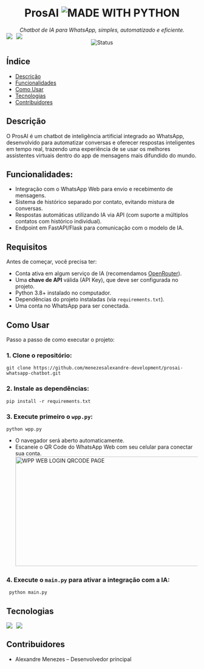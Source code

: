 <div align=center>
  <h1>ProsAI <img src="http://ForTheBadge.com/images/badges/made-with-python.svg" alt="MADE WITH PYTHON"/></h1>
  <em>Chatbot de IA para WhatsApp, simples, automatizado e eficiente.</em>
</div>

<div align="center">
  <div style="display: flex; gap: 10px;" align="center">
    <img src="https://img.shields.io/badge/Python-3776AB?style=for-the-badge&logo=python&logoColor=white"/>
    <img src="https://img.shields.io/badge/Flask-000000?style=for-the-badge&logo=flask&logoColor=white"/>
  </div>

  <img src="https://img.shields.io/badge/status-concluído-brightgreen" alt="Status"/>
</div>

## Índice
- [Descrição](#descrição)
- [Funcionalidades](#funcionalidades)
- [Como Usar](#como-usar)
- [Tecnologias](#tecnologias)
- [Contribuidores](#contribuidores)

## Descrição
O ProsAI é um chatbot de inteligência artificial integrado ao WhatsApp, desenvolvido para automatizar conversas e oferecer respostas inteligentes em tempo real, trazendo uma experiência de se usar os melhores assistentes virtuais dentro do app de mensagens mais difundido do mundo.

## Funcionalidades:
- Integração com o WhatsApp Web para envio e recebimento de mensagens.
- Sistema de histórico separado por contato, evitando mistura de conversas.
- Respostas automáticas utilizando IA via API (com suporte a múltiplos contatos com histórico individual).
- Endpoint em FastAPI/Flask para comunicação com o modelo de IA.

## Requisitos
Antes de começar, você precisa ter:
- Conta ativa em algum serviço de IA (recomendamos [OpenRouter](https://openrouter.ai/)).
- Uma **chave de API** válida (API Key), que deve ser configurada no projeto.
- Python 3.8+ instalado no computador.
- Dependências do projeto instaladas (via `requirements.txt`).
- Uma conta no WhatsApp para ser conectada.  

## Como Usar
Passo a passo de como executar o projeto:

### 1. Clone o repositório:
    git clone https://github.com/menezesalexandre-development/prosai-whatsapp-chatbot.git
    
### 2. Instale as dependências:
    pip install -r requirements.txt

### 3. Execute primeiro o `wpp.py`:
    python wpp.py 
  - O navegador será aberto automaticamente.
  - Escaneie o QR Code do WhatsApp Web com seu celular para conectar sua conta.
    <img src="https://github.com/user-attachments/assets/4e1f8bfc-7a95-4a8b-9e58-64c0b9454145" alt="WPP WEB LOGIN QRCODE PAGE" width=512 height=288/>

### 4. Execute o `main.py` para ativar a integração com a IA:
     python main.py

## Tecnologias
<div style="display: flex; gap: 10px;">
  <img src="https://img.shields.io/badge/Python-3776AB?style=for-the-badge&logo=python&logoColor=white"/>
  <img src="https://img.shields.io/badge/Flask-000000?style=for-the-badge&logo=flask&logoColor=white"/>
</div>

## Contribuidores
- Alexandre Menezes – Desenvolvedor principal
